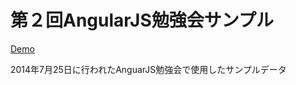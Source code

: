 第２回AngularJS勉強会サンプル
===============

[Demo](http://frontainer.com/angular-sample2)

2014年7月25日に行われたAnguarJS勉強会で使用したサンプルデータ
